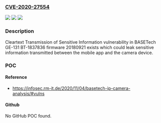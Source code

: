 ### [CVE-2020-27554](https://cve.mitre.org/cgi-bin/cvename.cgi?name=CVE-2020-27554)
![](https://img.shields.io/static/v1?label=Product&message=n%2Fa&color=blue)
![](https://img.shields.io/static/v1?label=Version&message=n%2Fa&color=blue)
![](https://img.shields.io/static/v1?label=Vulnerability&message=n%2Fa&color=brighgreen)

### Description

Cleartext Transmission of Sensitive Information vulnerability in BASETech GE-131 BT-1837836 firmware 20180921 exists which could leak sensitive information transmitted between the mobile app and the camera device.

### POC

#### Reference
- https://infosec.rm-it.de/2020/11/04/basetech-ip-camera-analysis/#vulns

#### Github
No GitHub POC found.

